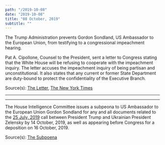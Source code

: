 ```yaml
---
path: "/2019-10-08"
date: "2019-10-08"
title: "08 October, 2019"
subtitle: ""
---
```


The Trump Administration prevents Gordon Sondland, US Ambassador to the European Union, from testifying to a congressional impeachment hearing.

Pat A. Cipollone, Counsel to the President, sent a letter to Congress stating that the White House will be refusing to cooperate with the impeachment inquiry. The letter accuses the impeachment inquiry of being partisan and unconstitutional. It also states that any current or former State Department are duty-bound to protect the confidentiality of the Executive Branch.

<span class="sources">
Source(s): <a href="https://www.nytimes.com/interactive/2019/10/08/us/politics/white-house-letter-impeachment.html" target="_blank" rel="noopener noreferrer">The Letter</a>, <a href="https://www.nytimes.com/2019/10/08/us/politics/sondland-trump-ukraine-impeach.html" target="_blank" rel="noopener noreferrer">The New York Times</a>
</span>

---

<tweet id="1181560708808486914"></tweet>
<tweet id="1181560772255719424"></tweet>

---

The House Intelligence Committee issues a subpeona to US Ambassador to the European Union Gordon Sondland for any and all documents related to the <a href="#2019-07-25">25 July, 2019</a> call between President Trump and Ukrainian President Zelensky by 14 October, 2019, as well as appearing before Congress for a deposition on 16 October, 2019.

<span class="sources">
Source(s): <a href="https://assets.documentcloud.org/documents/6460638/2019-10-08-EEC-Engel-Schiff-to-Sondland-Re.pdf" target="_blank" rel="noopener noreferrer">The Subpoena</a>
</span